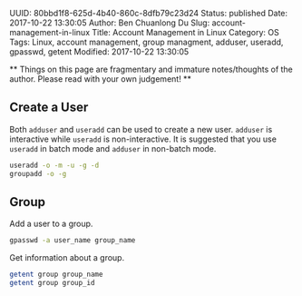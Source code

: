 UUID: 80bbd1f8-625d-4b40-860c-8dfb79c23d24
Status: published
Date: 2017-10-22 13:30:05
Author: Ben Chuanlong Du
Slug: account-management-in-linux
Title: Account Management in Linux
Category: OS
Tags: Linux, account management, group managment, adduser, useradd, gpasswd, getent
Modified: 2017-10-22 13:30:05

**
Things on this page are
fragmentary and immature notes/thoughts of the author.
Please read with your own judgement!
**

## Create a User 

Both `adduser` and `useradd` can be used to create a new user. 
`adduser` is interactive while `useradd` is non-interactive.
It is suggested that you use `useradd` in batch mode
and `adduser` in non-batch mode.

```sh
useradd -o -m -u -g -d 
groupadd -o -g 
```

## Group

Add a user to a group.
```sh
gpasswd -a user_name group_name
```

Get information about a group.
```sh
getent group group_name
getent group group_id
```
